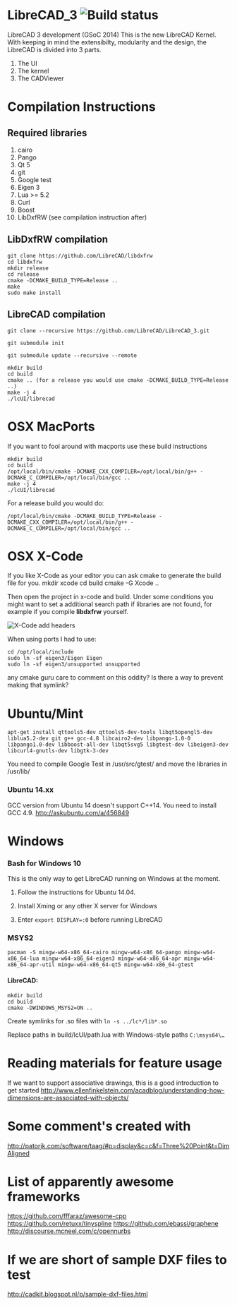 LibreCAD_3 ![Build status](https://api.travis-ci.org/LibreCAD/LibreCAD_3.svg?branch=master)
==========

LibreCAD 3 development (GSoC 2014)
This is the new LibreCAD Kernel. With keeping in mind the extensibilty, modularity and the design, the LibreCAD is divided into 3 parts.  
1) The UI  
2) The kernel  
3) The CADViewer  


Compilation Instructions
==========

Required libraries
----------

1) cairo 
2) Pango
3) Qt 5
4) git
5) Google test
6) Eigen 3
7) Lua >= 5.2
8) Curl
9) Boost
10) LibDxfRW (see compilation instruction after)

LibDxfRW compilation
----------
```
git clone https://github.com/LibreCAD/libdxfrw
cd libdxfrw
mkdir release
cd release
cmake -DCMAKE_BUILD_TYPE=Release ..
make
sudo make install
```

LibreCAD compilation
----------
 
```
git clone --recursive https://github.com/LibreCAD/LibreCAD_3.git

git submodule init

git submodule update --recursive --remote

mkdir build
cd build
cmake .. (for a release you would use cmake -DCMAKE_BUILD_TYPE=Release ..)
make -j 4
./lcUI/librecad
```

OSX MacPorts
========
If you want to fool around with macports use these build instructions

```
mkdir build
cd build
/opt/local/bin/cmake -DCMAKE_CXX_COMPILER=/opt/local/bin/g++ -DCMAKE_C_COMPILER=/opt/local/bin/gcc ..
make -j 4
./lcUI/librecad
```

For a release build you would do:
```
/opt/local/bin/cmake -DCMAKE_BUILD_TYPE=Release -DCMAKE_CXX_COMPILER=/opt/local/bin/g++ -DCMAKE_C_COMPILER=/opt/local/bin/gcc ..
```


OSX X-Code
========

If you like X-Code as your editor you can ask cmake to generate the build file for you.
mkdir xcode
cd build
cmake -G Xcode ..

Then open the project in x-code and build.
Under some conditions you might want to set a additional search path if libraries are not found, for example if you compile **libdxfrw** yourself.

![X-Code add headers](http://skitch.rvantwisk.nl/~rvt/blog/LC.xcodeproj-20150115-143036.jpg)


When using ports I had to use:

```
cd /opt/local/include
sudo ln -sf eigen3/Eigen Eigen
sudo ln -sf eigen3/unsupported unsupported
```

any cmake guru care to comment on this oddity? Is there a way to prevent making that symlink?

Ubuntu/Mint
========

```
apt-get install qttools5-dev qttools5-dev-tools libqt5opengl5-dev liblua5.2-dev git g++ gcc-4.8 libcairo2-dev libpango-1.0-0 libpango1.0-dev libboost-all-dev libqt5svg5 libgtest-dev libeigen3-dev libcurl4-gnutls-dev libgtk-3-dev
```

You need to compile Google Test in /usr/src/gtest/ and move the libraries in /usr/lib/

### Ubuntu 14.xx
GCC version from Ubuntu 14 doesn't support C++14. You need to install GCC 4.9.
http://askubuntu.com/a/456849

Windows
========

### Bash for Windows 10
This is the only way to get LibreCAD running on Windows at the moment.
1) Follow the instructions for Ubuntu 14.04.

2) Install Xming or any other X server for Windows

3) Enter `export DISPLAY=:0` before running LibreCAD

### MSYS2

```
pacman -S mingw-w64-x86_64-cairo mingw-w64-x86_64-pango mingw-w64-x86_64-lua mingw-w64-x86_64-eigen3 mingw-w64-x86_64-apr mingw-w64-x86_64-apr-util mingw-w64-x86_64-qt5 mingw-w64-x86_64-gtest
```

#### LibreCAD:

```
mkdir build
cd build
cmake -DWINDOWS_MSYS2=ON ..
```

Create symlinks for .so files with ```ln -s ../lc*/lib*.so```

Replace paths in build/lcUI/path.lua with Windows-style paths ```C:\msys64\…```

Reading materials for feature usage
=========

If we want to support associative drawings, this is a good introduction to get started
http://www.ellenfinkelstein.com/acadblog/understanding-how-dimensions-are-associated-with-objects/



Some comment's created with
=========

http://patorjk.com/software/taag/#p=display&c=c&f=Three%20Point&t=DimAligned


List of apparently awesome frameworks
=========
https://github.com/fffaraz/awesome-cpp
https://github.com/retuxx/tinyspline
https://github.com/ebassi/graphene
http://discourse.mcneel.com/c/opennurbs

If we are short of sample DXF files to test
=========
http://cadkit.blogspot.nl/p/sample-dxf-files.html

